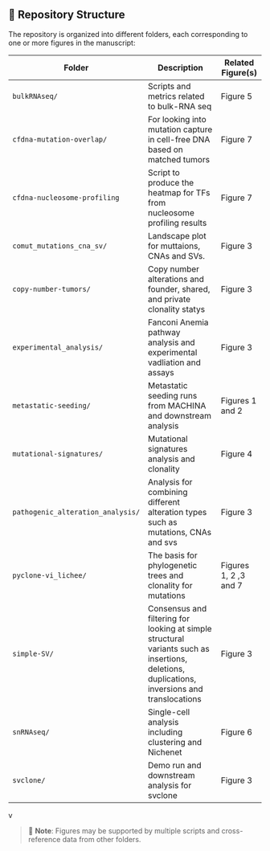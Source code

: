 
## 📁 Repository Structure

The repository is organized into different  folders, each corresponding to one or more figures in the manuscript:

| Folder | Description | Related Figure(s) |
|--------|-------------|-------------------|
| `bulkRNAseq/`        | Scripts and metrics related to bulk-RNA seq | Figure 5 |
| `cfdna-mutation-overlap/`     | For looking into mutation capture in cell-free DNA based on matched tumors | Figure 7 |
| `cfdna-nucleosome-profiling`     | Script to produce the heatmap for TFs from nucleosome profiling results| Figure 7 |
| `comut_mutations_cna_sv/`| Landscape plot for muttaions, CNAs and SVs. | Figure 3 |
| `copy-number-tumors/`    | Copy number alterations and founder, shared, and private clonality statys  | Figure 3 |
| `experimental_analysis/`      | Fanconi Anemia pathway analysis and experimental vadliation and assays | Figure 3 |
| `metastatic-seeding/`      | Metastatic seeding runs from MACHINA and downstream analysis | Figures 1 and 2 |
| `mutational-signatures/`      | Mutational signatures analysis and clonality | Figure 4 |
| `pathogenic_alteration_analysis/`      | Analysis for combining different alteration types such as mutations, CNAs and svs | Figure 3 |
| `pyclone-vi_lichee/`      | The basis for phylogenetic trees and clonality for mutations | Figures 1, 2 ,3 and 7 |
| `simple-SV/`      | Consensus and filtering for looking at simple structural variants such as insertions, deletions, duplications, inversions and translocations| Figure 3 |
| `snRNAseq/`      | Single-cell analysis including clustering and Nichenet | Figure 6 |
| `svclone/`      | Demo run and downstream analysis for svclone | Figure 3 |
v


> 📌 **Note**: Figures may be supported by multiple scripts and cross-reference data from other folders.
